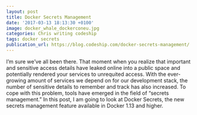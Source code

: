 ```yaml
---
layout: post
title: Docker Secrets Management
date: '2017-03-13 18:13:30 +0100'
image: docker_whale_dockerconeu.jpg
categories: Chris writing codeship
tags: docker secrets
publication_url: https://blog.codeship.com/docker-secrets-management/
---
```


I’m sure we’ve all been there. That moment when you realize that important and sensitive access details have leaked online into a public space and potentially rendered your services to unrequited access. With the ever-growing amount of services we depend on for our development stack, the number of sensitive details to remember and track has also increased. To cope with this problem, tools have emerged in the field of “secrets management.” In this post, I am going to look at Docker Secrets, the new secrets management feature available in Docker 1.13 and higher.
